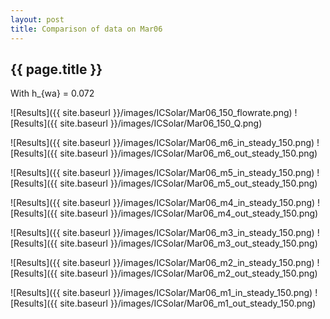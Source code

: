 ```yaml
---
layout: post
title: Comparison of data on Mar06
---
```

{{ page.title }}
-----------------
With h_{wa} = 0.072

![Results]({{ site.baseurl }}/images/ICSolar/Mar06_150_flowrate.png) ![Results]({{ site.baseurl }}/images/ICSolar/Mar06_150_Q.png)

![Results]({{ site.baseurl }}/images/ICSolar/Mar06_m6_in_steady_150.png) ![Results]({{ site.baseurl }}/images/ICSolar/Mar06_m6_out_steady_150.png)

![Results]({{ site.baseurl }}/images/ICSolar/Mar06_m5_in_steady_150.png) ![Results]({{ site.baseurl }}/images/ICSolar/Mar06_m5_out_steady_150.png)

![Results]({{ site.baseurl }}/images/ICSolar/Mar06_m4_in_steady_150.png) ![Results]({{ site.baseurl }}/images/ICSolar/Mar06_m4_out_steady_150.png)

![Results]({{ site.baseurl }}/images/ICSolar/Mar06_m3_in_steady_150.png) ![Results]({{ site.baseurl }}/images/ICSolar/Mar06_m3_out_steady_150.png)

![Results]({{ site.baseurl }}/images/ICSolar/Mar06_m2_in_steady_150.png) ![Results]({{ site.baseurl }}/images/ICSolar/Mar06_m2_out_steady_150.png)

![Results]({{ site.baseurl }}/images/ICSolar/Mar06_m1_in_steady_150.png) ![Results]({{ site.baseurl }}/images/ICSolar/Mar06_m1_out_steady_150.png)

